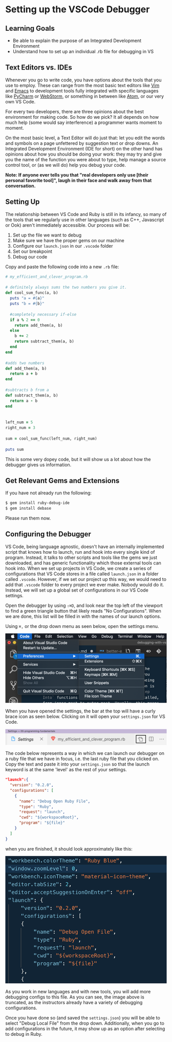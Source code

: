 # Setting up the VSCode Debugger

## Learning Goals
- Be able to explain the purpose of an Integrated Development Environment
- Understand how to set up an individual .rb file for debugging in VS

## Text Editors vs. IDEs
Whenever you go to write code, you have options about the tools that you use to employ. These can range from the most basic text editors like [Vim](https://www.vim.org/) and [Emacs](https://www.gnu.org/software/emacs/) to development tools fully integrated with specific languages like [PyCharm](https://www.jetbrains.com/pycharm/) or [WebStorm](https://www.jetbrains.com/webstorm/), or something in between like [Atom](https://atom.io/), or our very own VS Code.

For every two developers, there are three opinions about the best environment for making code. So how do we pick? It all depends on how much help (some would say interference) a programmer wants moment to moment.

On the most basic level, a Text Editor will do just that: let you edit the words and symbols on a page unfettered by suggestion text or drop downs. An Integrated Development Environment (IDE for short) on the other hand has opinions about how you should be doing your work: they may try and give you the name of the function you were about to type, help manage a source control tool, or (as we will do) help you debug your code.

__Note: If anyone ever tells you that "real developers only use [their personal favorite tool]", laugh in their face and walk away from that conversation.__

## Setting Up
The relationship between VS Code and Ruby is still in its infancy, so many of the tools that we regularly use in other languages (such as C++, Javascript or Ook) aren't immediately accessible. Our process will be:

1. Set up the file we want to debug
1. Make sure we have the proper gems on our machine
1. Configure our `launch.json` in our `.vscode` folder
1. Set our breakpoint
1. Debug our code

Copy and paste the following code into a new `.rb` file:

```ruby
# my_efficient_and_clever_program.rb

# definitely always sums the two numbers you give it.
def cool_sum_func(a, b)
  puts "a = #{a}"
  puts "b = #{b}"

  #completely necessary if-else
  if a % 2 == 0
    return add_them(a, b)
  else
    b += 2
    return subtract_them(a, b)
  end
end

#adds two numbers
def add_them(a, b)
  return a + b
end

#subtracts b from a
def subtract_them(a, b)
  return a - b
end


left_num = 5
right_num = 3

sum = cool_sum_func(left_num, right_num)

puts sum
```

This is some very dopey code, but it will show us a lot about how the debugger gives us information.

## Get Relevant Gems and Extensions
If you have not already run the following:

```bash
$ gem install ruby-debug-ide
$ gem install debase
```

Please run them now.

## Configuring the Debugger

VS Code, being language agnostic, doesn't have an internally implemented script that knows how to launch, run and hook into every single kind of program. Instead, it talks to other scripts and tools like the gems we just downloaded, and has generic functionality which those external tools can hook into. When we set up projects in VS Code, we create a series of configurations that VS Code stores in a file called `launch.json` in a folder called `.vscode`. However, if we set our project up this way, we would need to add that `.vscode` folder to every project we ever make. Nobody would do it. Instead, we will set up a global set of configurations in our VS Code settings.

Open the debugger by using `⇧⌘D`, and look near the top left of the viewport to find a green triangle button that likely reads "No Configurations". When we are done, this list will be filled in with the names of our launch options.

Using `⌘,` or  the drop down menu as seen below, open the settings menu.

![Drop down Code, drop down Preferences, click Settings.](images/debug_settings_1.png "Drop down Code, drop down Preferences, click Settings.")

When you have opened the settings, the bar at the top will have a curly brace icon as seen below. Clicking on it will open your `settings.json` for VS Code.

![The settings page has a pair of curly braces to the right {}.](images/debug_settings_2.png "The settings page has a pair of curly braces to the right {}.")

The code below represents a way in which we can launch our debugger on a ruby file that we have in focus, i.e. the last ruby file that you clicked on. Copy the text and paste it into your `settings.json` so that the launch keyword is at the same 'level' as the rest of your settings.

```json
"launch":{
  "version": "0.2.0",
  "configurations": [
    {
      "name": "Debug Open Ruby File",
      "type": "Ruby",
      "request": "launch",
      "cwd": "${workspaceRoot}",
      "program": "${file}"
    }
  ]
}
```

when you are finished, it should look approximately like this:

![The functional part of the json is in a field called 'launch' within the settings json.](images/debug_settings_3.png "The functional part of the json is in a field called 'launch' within the settings json")

As you work in new languages and with new tools, you will add more debugging configs to this file. As you can see, the image above is truncated, as the instructors already have a variety of debugging configurations. 

Once you have done so (and saved the `settings.json`) you will be able to select "Debug Local File" from the drop down. Additionally, when you go to add configurations in the future, it may show up as an option after selecting to debug in Ruby. 
